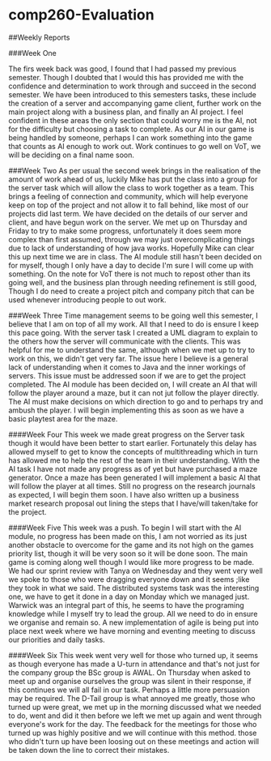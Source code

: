 # comp260-Evaluation
##Weekly Reports

###Week One

The firs week back was good, I found that I had passed my previous semester. Though I doubted that I would this has provided me with the confidence and determination to work through and succeed in the second semester. We have been introduced to this semesters tasks, these include the creation of a server and accompanying game client, further work on the main project along with a business plan, and finally an AI project. I feel confident in these areas the only section that could worry me is the AI, not for the difficulty but choosing a task to complete. As our AI in our game is being handled by someone, perhaps I can work something into the game that counts as AI enough to work out. Work continues to go well on VoT, we will be deciding on a final name soon.

###Week Two
As per usual the second week brings in the realisation of the amount of work ahead of us, luckily Mike has put the class into a group for the server task which will allow the class to work together as a team. This brings a feeling of connection and community, which will help everyone keep on top of the project and not allow it to fall behind, like most of our projects did last term. We have decided on the details of our server and client, and have begun work on the server. We met up on Thursday and Friday to try to make some progress, unfortunately it does seem more complex than first assumed, through we may just overcomplicating things due to lack of understanding of how java works. Hopefully Mike can clear this up next time we are in class. The AI module still hasn't been decided on for myself, though I only have a day to decide I'm sure I will come up with something. On the note for VoT there is not much to repost other than its going well, and the business plan through needing refinement is still good, Though I do need to create a project pitch and company pitch that can be used whenever introducing people to out work.

###Week Three
Time management seems to be going well this semester, I believe that I am on top of all my work. All that I need to do is ensure I keep this pace going. With the server task I created a UML diagram to explain to the others how the server will communicate with the clients. This was helpful for me to understand the same, although when we met up to try to work on this, we didn't get very far. The issue here I believe is a general lack of understanding when it comes to Java and the inner workings of servers. This issue must be addressed soon if we are to get the project completed. The AI module has been decided on, I will create an AI that will follow the player around a maze, but it can not jut follow the player directly. The AI must make decisions on which direction to go and to perhaps try and ambush the player. I will begin implementing this as soon as we have a basic playtest area for the maze.

####Week Four
This week we made great progress on the Server task though it would have been better to start earlier. Fortunately this delay has allowed myself to get to know the concepts of multithreading which in turn has allowed me to help the rest of the team in their understanding. With the AI task I have not made any progress as of yet but have purchased a maze generator. Once a maze has been generated I will implement a basic AI that will follow the player at all times. Still no progress on the research journals as expected, I will begin them soon. I have also written up a business market research proposal out lining the steps that I have/will taken/take for the project.

####Week Five
This week was a push. To begin I will start with the AI module, no progress has been made on this, I am not worried as its just another obstacle to overcome for the game and its not high on the games priority list, though it will be very soon so it will be done soon. The main game is coming along well though I would like more progress to be made. We had our sprint review with Tanya on Wednesday and they went very well we spoke to those who were dragging everyone down and it seems ;like they took in what we said. The distributed systems task was the interesting one, we have to get it done in a day on Monday which we managed just. Warwick was an integral part of this, he seems to have the programing knowledge while I myself try to lead the group. All we need to do in ensure we organise and remain so. A new implementation of agile is being put into place next week where we have morning and eventing meeting to discuss our priorities and daily tasks.

####Week Six
This week went very well for those who turned up, it seems as though everyone has made a U-turn in attendance and that's not just for the company group the BSc group is AWAL. On Thursday when asked to meet up and organise ourselves the group was silent in their response, if this continues we will all fail in our task. Perhaps a little more persuasion may be required. The D-Tail group is what annoyed me greatly, those who turned up were great, we met up in the morning discussed what we needed to do, went and did it then before we left we met up again and went through everyone's work for the day. The feedback for the meetings for those who turned up was highly positive and we will continue with this method. those who didn't turn up have been loosing out on these meetings and action will be taken down the line to correct their mistakes.
